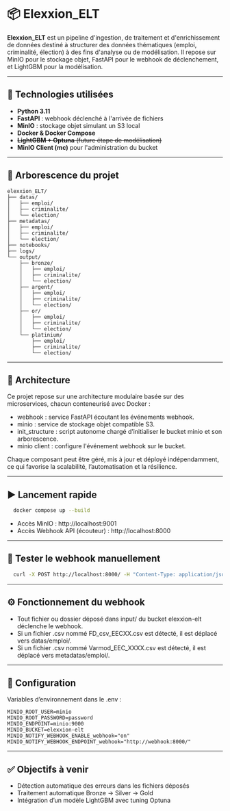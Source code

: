 # 📦 Elexxion_ELT

**Elexxion_ELT** est un pipeline d'ingestion, de traitement et d'enrichissement de données destiné à structurer des données thématiques (emploi, criminalité, élection) à des fins d'analyse ou de modélisation. Il repose sur MinIO pour le stockage objet, FastAPI pour le webhook de déclenchement, et LightGBM pour la modélisation.

---

## 🔧 Technologies utilisées

- **Python 3.11**
- **FastAPI** : webhook déclenché à l'arrivée de fichiers
- **MinIO** : stockage objet simulant un S3 local
- **Docker & Docker Compose**
- ~~**LightGBM + Optuna** (future étape de modélisation)~~
- **MinIO Client (mc)** pour l'administration du bucket

---

## 📂 Arborescence du projet

```plaintext
elexxion_ELT/
├── datas/
│   ├── emploi/
│   ├── criminalite/
│   └── election/
├── metadatas/
│   ├── emploi/
│   ├── criminalite/
│   └── election/
├── notebooks/
├── logs/
└── output/
    ├── bronze/
    │   ├── emploi/
    │   ├── criminalite/
    │   └── election/
    ├── argent/
    │   ├── emploi/
    │   ├── criminalite/
    │   └── election/
    ├── or/
    │   ├── emploi/
    │   ├── criminalite/
    │   └── election/
    └── platinium/
        ├── emploi/
        ├── criminalite/
        └── election/
```

---

## 🧱 Architecture

Ce projet repose sur une architecture modulaire basée sur des microservices, chacun conteneurisé avec Docker :
- webhook : service FastAPI écoutant les événements webhook.
- minio : service de stockage objet compatible S3.
- init_structure : script autonome chargé d’initialiser le bucket minio et son arborescence.
- minio client : configure l'événement webhook sur le bucket.

Chaque composant peut être géré, mis à jour et déployé indépendamment, ce qui favorise la scalabilité, l’automatisation et la résilience.

---

## ▶️ Lancement rapide

```bash
  docker compose up --build
```

- Accès MinIO : http://localhost:9001
- Accès Webhook API (écouteur) : http://localhost:8000

---

## 🧪 Tester le webhook manuellement

```bash
  curl -X POST http://localhost:8000/ -H "Content-Type: application/json" -d '{"test": "ok"}'
```

---

## ⚙️ Fonctionnement du webhook

- Tout fichier ou dossier déposé dans input/ du bucket elexxion-elt déclenche le webhook.
- Si un fichier .csv nommé FD_csv_EECXX.csv est détecté, il est déplacé vers datas/emploi/.
- Si un fichier .csv nommé Varmod_EEC_XXXX.csv est détecté, il est déplacé vers metadatas/emploi/.

---

## 🔐 Configuration

Variables d’environnement dans le .env :

``` env
MINIO_ROOT_USER=minio
MINIO_ROOT_PASSWORD=password
MINIO_ENDPOINT=minio:9000
MINIO_BUCKET=elexxion-elt
MINIO_NOTIFY_WEBHOOK_ENABLE_webhook="on"
MINIO_NOTIFY_WEBHOOK_ENDPOINT_webhook="http://webhook:8000/"
```

---

## ✅ Objectifs à venir
- Détection automatique des erreurs dans les fichiers déposés
- Traitement automatique Bronze → Silver → Gold
- Intégration d’un modèle LightGBM avec tuning Optuna